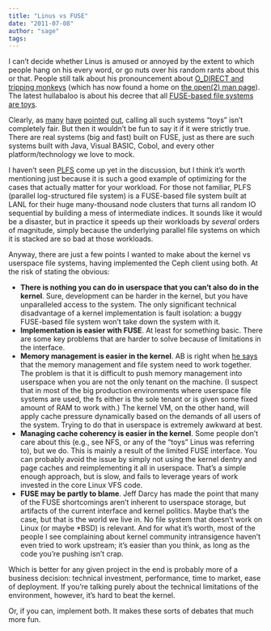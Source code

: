 ```yaml
---
title: "Linus vs FUSE"
date: "2011-07-08"
author: "sage"
tags: 
---
```


I can’t decide whether Linus is amused or annoyed by the extent to which people hang on his every word, or go nuts over his random rants about this or that. People still talk about his pronouncement about [O\_DIRECT and tripping monkeys](http://lkml.org/lkml/2002/5/11/58) (which has now found a home on [the open(2) man page](http://linux.die.net/man/2/open)). The latest hullabaloo is about his decree that all [FUSE-based file systems are toys](https://lkml.org/lkml/2011/6/9/462).

Clearly, as [many](http://www.gluster.com/2011/06/28/linus-torvalds-doesnt-understand-user-space-storage/) [have](http://cloudfs.org/2011/06/user-space-filesystems/) [pointed](http://zaitcev.livejournal.com/210078.html) [out](http://cloudfs.org/2011/06/user-space-file-systems-again/), calling all such systems “toys” isn’t completely fair. But then it wouldn’t be fun to say it if it were strictly true. There are real systems (big and fast) built on FUSE, just as there are such systems built with Java, Visual BASIC, Cobol, and every other platform/technology we love to mock.

I haven’t seen [PLFS](http://institutes.lanl.gov/plfs/) come up yet in the discussion, but I think it’s worth mentioning just because it is such a good example of optimizing for the cases that actually matter for your workload. For those not familiar, PLFS (parallel log-structured file system) is a FUSE-based file system built at LANL for their huge many-thousand node clusters that turns all random IO sequential by building a mess of intermediate indices. It sounds like it would be a disaster, but in practice it speeds up their workloads by _several_ orders of magnitude, simply because the underlying parallel file systems on which it is stacked are so bad at those workloads.

Anyway, there are just a few points I wanted to make about the kernel vs userspace file systems, having implemented the Ceph client using both. At the risk of stating the obvious:

- **There is nothing you can do in userspace that you can’t also do in the kernel**. Sure, development can be harder in the kernel, but you have unparalleled access to the system. The only significant technical disadvantage of a kernel implementation is fault isolation: a buggy FUSE-based file system won’t take down the system with it.
- **Implementation is easier with FUSE**. At least for something basic. There are some key problems that are harder to solve because of limitations in the interface.
- **Memory management is easier in the kernel**. AB is right when [he says](http://www.gluster.com/2011/06/28/linus-torvalds-doesnt-understand-user-space-storage/) that the memory management and file system need to work together. The problem is that it is difficult to push memory management into userspace when you are not the only tenant on the machine. (I suspect that in most of the big production environments where userspace file systems are used, the fs either is the sole tenant or is given some fixed amount of RAM to work with.) The kernel VM, on the other hand, will apply cache pressure dynamically based on the demands of all users of the system. Trying to do that in userspace is extremely awkward at best.
- **Managing cache coherency is easier in the kernel**. Some people don’t care about this (e.g., see NFS, or any of the “toys” Linus was referring to), but we do. This is mainly a result of the limited FUSE interface. You can probably avoid the issue by simply not using the kernel dentry and page caches and reimplementing it all in userspace. That’s a simple enough approach, but is slow, and fails to leverage years of work invested in the core Linux VFS code.
- **FUSE may be partly to blame**. Jeff Darcy has made the point that many of the FUSE shortcomings aren’t inherent to userspace storage, but artifacts of the current interface and kernel politics. Maybe that’s the case, but that is the world we live in. No file system that doesn’t work on Linux (or maybe \*BSD) is relevant. And for what it’s worth, most of the people I see complaining about kernel community intransigence haven’t even tried to work upstream; it’s easier than you think, as long as the code you’re pushing isn’t crap.

Which is better for any given project in the end is probably more of a business decision: technical investment, performance, time to market, ease of deployment. If you’re talking purely about the technical limitations of the environment, however, it’s hard to beat the kernel.

Or, if you can, implement both. It makes these sorts of debates that much more fun.

